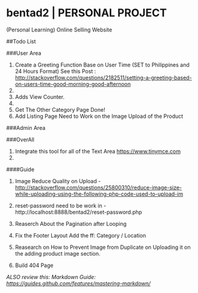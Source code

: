 # bentad2 | PERSONAL PROJECT
(Personal Learning) Online Selling Website


##Todo List

###User Area
1. Create a Greeting Function Base on User Time (SET to Philippines and 24 Hours Format)
See this Post : http://stackoverflow.com/questions/2182511/setting-a-greeting-based-on-users-time-good-morning-good-afternoon
2. 
3. Adds View Counter.
4. 
5. Get The Other Category Page Done!
6. Add Listing Page Need to Work on the Image Upload of the Product

###Admin Area




###OverAll
1. Integrate this tool for all of the Text Area
https://www.tinymce.com
2.




####Guide
1. Image Reduce Quality on Upload - http://stackoverflow.com/questions/25800310/reduce-image-size-while-uploading-using-the-following-php-code-used-to-upload-im

2. reset-password need to be work in - http://localhost:8888/bentad2/reset-password.php

3. Reaserch About the Pagination after Looping
4. Fix the Footer Layout
Add the ff: Category / Location

4. Reasearch on How to Prevent Image from Duplicate on Uploading it on the adding product image section.

5. Build 404 Page




*ALSO review this: Markdown Guide: https://guides.github.com/features/mastering-markdown/*
